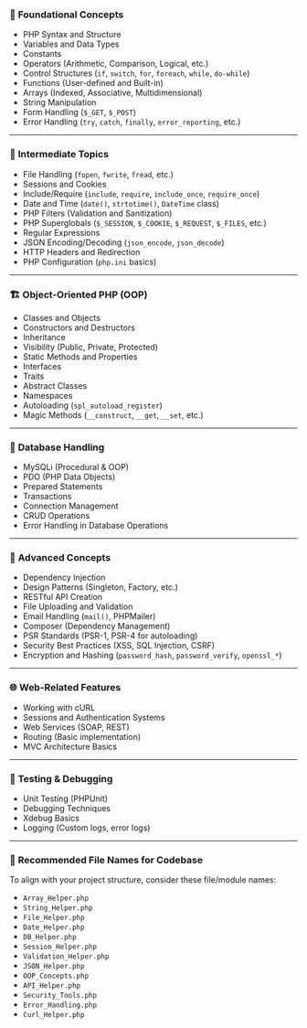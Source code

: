 ### 🧱 **Foundational Concepts**

* PHP Syntax and Structure
* Variables and Data Types
* Constants
* Operators (Arithmetic, Comparison, Logical, etc.)
* Control Structures (`if`, `switch`, `for`, `foreach`, `while`, `do-while`)
* Functions (User-defined and Built-in)
* Arrays (Indexed, Associative, Multidimensional)
* String Manipulation
* Form Handling (`$_GET`, `$_POST`)
* Error Handling (`try`, `catch`, `finally`, `error_reporting`, etc.)

---

### 🧰 **Intermediate Topics**

* File Handling (`fopen`, `fwrite`, `fread`, etc.)
* Sessions and Cookies
* Include/Require (`include`, `require`, `include_once`, `require_once`)
* Date and Time (`date()`, `strtotime()`, `DateTime` class)
* PHP Filters (Validation and Sanitization)
* PHP Superglobals (`$_SESSION`, `$_COOKIE`, `$_REQUEST`, `$_FILES`, etc.)
* Regular Expressions
* JSON Encoding/Decoding (`json_encode`, `json_decode`)
* HTTP Headers and Redirection
* PHP Configuration (`php.ini` basics)

---

### 🏗️ **Object-Oriented PHP (OOP)**

* Classes and Objects
* Constructors and Destructors
* Inheritance
* Visibility (Public, Private, Protected)
* Static Methods and Properties
* Interfaces
* Traits
* Abstract Classes
* Namespaces
* Autoloading (`spl_autoload_register`)
* Magic Methods (`__construct`, `__get`, `__set`, etc.)

---

### 💾 **Database Handling**

* MySQLi (Procedural & OOP)
* PDO (PHP Data Objects)
* Prepared Statements
* Transactions
* Connection Management
* CRUD Operations
* Error Handling in Database Operations

---

### 🔧 **Advanced Concepts**

* Dependency Injection
* Design Patterns (Singleton, Factory, etc.)
* RESTful API Creation
* File Uploading and Validation
* Email Handling (`mail()`, PHPMailer)
* Composer (Dependency Management)
* PSR Standards (PSR-1, PSR-4 for autoloading)
* Security Best Practices (XSS, SQL Injection, CSRF)
* Encryption and Hashing (`password_hash`, `password_verify`, `openssl_*`)

---

### 🌐 **Web-Related Features**

* Working with cURL
* Sessions and Authentication Systems
* Web Services (SOAP, REST)
* Routing (Basic implementation)
* MVC Architecture Basics

---

### 🧪 **Testing & Debugging**

* Unit Testing (PHPUnit)
* Debugging Techniques
* Xdebug Basics
* Logging (Custom logs, error logs)

---

### 🧩 **Recommended File Names for Codebase**

To align with your project structure, consider these file/module names:

* `Array_Helper.php`
* `String_Helper.php`
* `File_Helper.php`
* `Date_Helper.php`
* `DB_Helper.php`
* `Session_Helper.php`
* `Validation_Helper.php`
* `JSON_Helper.php`
* `OOP_Concepts.php`
* `API_Helper.php`
* `Security_Tools.php`
* `Error_Handling.php`
* `Curl_Helper.php`

